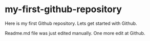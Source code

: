 # my-first-github-repository
Here is my first Github repository. Lets get started with Github.

Readme.md file was just edited manually. One more edit at Github.
